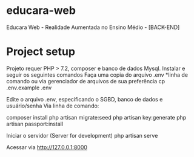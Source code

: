 # educara-web
Educara Web - Realidade Aumentada no Ensino Médio - [BACK-END]

# Project setup
Projeto requer PHP > 7.2, composer e banco de dados Mysql.
Instalar e seguir os seguintes comandos
Faça uma copia do arquivo .env
*linha de comando ou via gerenciador de arquivos de sua preferência
cp .env.example .env

Edite o arquivo .env, especificando o SGBD, banco de dados e usuário/senha
Via linha de comando:

composer install
php artisan migrate:seed
php artisan key:generate
php artisan passport:install

Iniciar o servidor (Server for development)
php artisan serve

Acessar via http://127.0.0.1:8000
